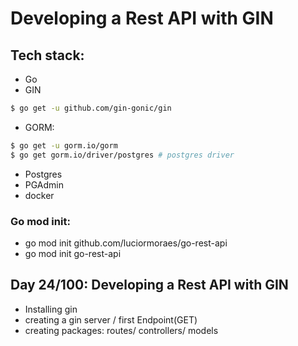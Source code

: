# Developing a Rest API with GIN
## Tech stack:
- Go
- GIN
```bash
$ go get -u github.com/gin-gonic/gin
```
- GORM:
```bash
$ go get -u gorm.io/gorm
$ go get gorm.io/driver/postgres # postgres driver
```
- Postgres
- PGAdmin
- docker
### Go mod init:
- go mod init github.com/luciormoraes/go-rest-api
- go mod init go-rest-api

## Day 24/100: Developing a Rest API with GIN
- Installing gin
- creating a gin server / first Endpoint(GET)
- creating packages: routes/ controllers/ models